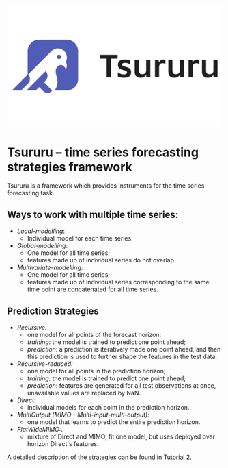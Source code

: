 ![tsururu_logo](tsururu_logo.png)

# Tsururu – time series forecasting strategies framework

Tsururu is a framework which provides instruments for the time series forecasting task.

## Ways to work with multiple time series:
- _Local-modelling_:
    - Individual model for each time series.
- _Global-modelling_:
    - One model for all time series;
    - features made up of individual series do not overlap. 
- _Multivariate-modelling_:
    - One model for all time series;
    - features made up of individual series corresponding to the same time point are concatenated for all time series.

## Prediction Strategies
- _Recursive:_ 
    - one model for all points of the forecast horizon;
    - *training*: the model is trained to predict one point ahead;
    - *prediction*: a prediction is iteratively made one point ahead, and then this prediction is used to further shape the features in the test data. 
- _Recursive-reduced:_
    - one model for all points in the prediction horizon;
    - *training*: the model is trained to predict one point ahead;
    - *prediction*: features are generated for all test observations at once, unavailable values are replaced by NaN.
- _Direct:_ 
    - individual models for each point in the prediction horizon. 
- _MultiOutput (MIMO - Multi-input-multi-output):_
    - one model that learns to predict the entire prediction horizon. 
- _FlatWideMIMO:_.
    - mixture of Direct and MIMO, fit one model, but uses deployed over horizon Direct's features.

A detailed description of the strategies can be found in Tutorial 2.

